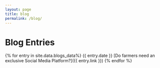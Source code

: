 ```yaml
---
layout: page
title: blog
permalink: /blog/
---
```

# Blog Entries
{% for entry in site.data.blogs_data%}
 {{ entry.date }}  [Do farmers need an exclusive Social Media Platform?]({{ entry.link }}) 
{% endfor %}